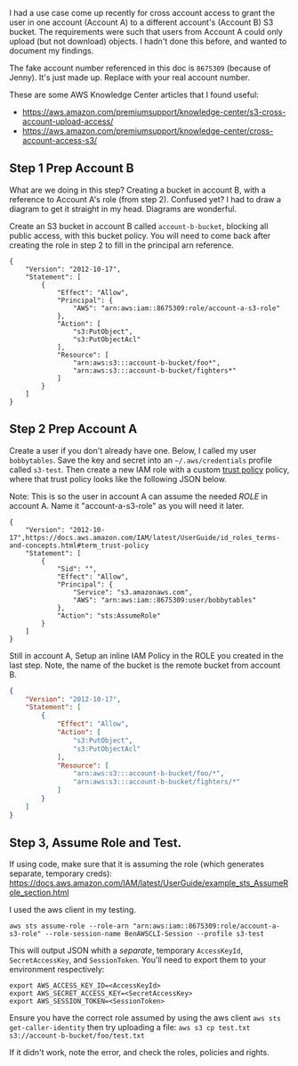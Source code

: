 I had a use case come up recently for cross account access to grant the user in one account (Account A) to a different account's (Account B) S3 bucket. The requirements were such that users from Account A could only upload (but not download) objects.  I hadn't done this before, and wanted to document my findings.

The fake account number referenced in this doc is `8675309` (because of Jenny). It's just made up. Replace with your real account number.


These are some AWS Knowledge Center articles that I found useful:
* https://aws.amazon.com/premiumsupport/knowledge-center/s3-cross-account-upload-access/
* https://aws.amazon.com/premiumsupport/knowledge-center/cross-account-access-s3/


## Step 1 Prep Account B

What are we doing in this step? Creating a bucket in account B, with a reference to Account A's role (from step 2). Confused yet? I had to draw a diagram to get it straight in my head. Diagrams are wonderful.

Create an S3 bucket in account B called `account-b-bucket`, blocking all public access, with this bucket policy. You will need to come back after creating the role in step 2 to fill in the principal arn reference.  


```
{
    "Version": "2012-10-17",
    "Statement": [
        {
            "Effect": "Allow",
            "Principal": {
                "AWS": "arn:aws:iam::8675309:role/account-a-s3-role"
            },
            "Action": [
                "s3:PutObject",
                "s3:PutObjectAcl"
            ],
            "Resource": [
                "arn:aws:s3:::account-b-bucket/foo*",
                "arn:aws:s3:::account-b-bucket/fighters*"
            ]
        }
    ]
}
```

## Step 2 Prep Account A

Create a user if you don't already have one. Below, I called my user `bobbytables`.  Save the key and secret into an `~/.aws/credentials` profile called `s3-test`. Then create a new IAM role with a custom [trust policy](https://docs.aws.amazon.com/IAM/latest/UserGuide/id_roles_terms-and-concepts.html#term_trust-policy) policy, where that trust policy looks like the following JSON below.

Note: This is so the user in account A can assume the needed *ROLE* in account A. Name it "account-a-s3-role" as you will need it later.

```
{
    "Version": "2012-10-17",https://docs.aws.amazon.com/IAM/latest/UserGuide/id_roles_terms-and-concepts.html#term_trust-policy
    "Statement": [
        {
            "Sid": "",
            "Effect": "Allow",
            "Principal": {
                "Service": "s3.amazonaws.com",
                "AWS": "arn:aws:iam::8675309:user/bobbytables"
            },
            "Action": "sts:AssumeRole"
        }
    ]
}
```

Still in account A, Setup an inline IAM Policy in the ROLE you created in the last step. Note, the name of the bucket is the remote bucket from account B.

``` JSON
{
    "Version": "2012-10-17",
    "Statement": [
        {
            "Effect": "Allow",
            "Action": [
                "s3:PutObject",
                "s3:PutObjectAcl"
            ],
            "Resource": [
                "arn:aws:s3:::account-b-bucket/foo/*",
                "arn:aws:s3:::account-b-bucket/fighters/*"
            ]
        }
    ]
}
```

## Step 3, Assume Role and Test. 

If using code, make sure that it is assuming the role (which generates separate, temporary creds):
https://docs.aws.amazon.com/IAM/latest/UserGuide/example_sts_AssumeRole_section.html

I used the aws client in my testing.

`aws sts assume-role --role-arn "arn:aws:iam::8675309:role/account-a-s3-role" --role-session-name BenAWSCLI-Session --profile s3-test`

This will output JSON whith a _separate_, temporary `AccessKeyId`, `SecretAccessKey`, and `SessionToken`. You'll need to export them to your environment respectively:

```
export AWS_ACCESS_KEY_ID=<AccessKeyId>
export AWS_SECRET_ACCESS_KEY=<SecretAccessKey>
export AWS_SESSION_TOKEN=<SessionToken>
```

Ensure you have the correct role assumed by using the aws client `aws sts get-caller-identity` then try uploading a file:
`aws s3 cp test.txt s3://account-b-bucket/foo/test.txt`

If it didn't work, note the error, and check the roles, policies and rights.